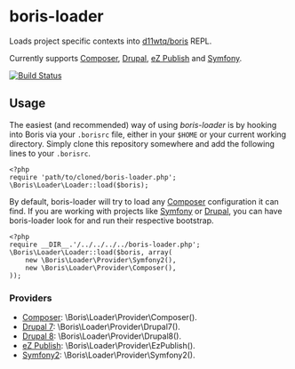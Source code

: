 # boris-loader

Loads project specific contexts into [d11wtq/boris](https://github.com/d11wtq/boris) REPL.

Currently supports [Composer](http://getcomposer.org/), [Drupal](https://drupal.org/), [eZ Publish](http://ez.no/) and [Symfony](http://symfony.com/).

[![Build Status](https://travis-ci.org/tobiassjosten/boris-loader.png?branch=master)](https://travis-ci.org/tobiassjosten/boris-loader)

## Usage

The easiest (and recommended) way of using *boris-loader* is by hooking into Boris via your `.borisrc` file, either in your `$HOME` or your current working directory. Simply clone this repository somewhere and add the following lines to your `.borisrc`.

    <?php
    require 'path/to/cloned/boris-loader.php';
    \Boris\Loader\Loader::load($boris);

By default, boris-loader will try to load any [Composer](https://getcomposer.org/) configuration it can find. If you are working with projects like [Symfony](http://symfony.com/) or [Drupal](https://drupal.org/), you can have boris-loader look for and run their respective bootstrap.

    <?php
    require __DIR__.'/../../../../boris-loader.php';
    \Boris\Loader\Loader::load($boris, array(
        new \Boris\Loader\Provider\Symfony2(),
        new \Boris\Loader\Provider\Composer(),
    ));

### Providers

- [Composer](https://getcomposer.org/): \Boris\Loader\Provider\Composer().
- [Drupal 7](https://drupal.org/): \Boris\Loader\Provider\Drupal7().
- [Drupal 8](https://drupal.org/): \Boris\Loader\Provider\Drupal8().
- [eZ Publish](http://ez.no/): \Boris\Loader\Provider\EzPublish().
- [Symfony2](http://symfony.com/): \Boris\Loader\Provider\Symfony2().
